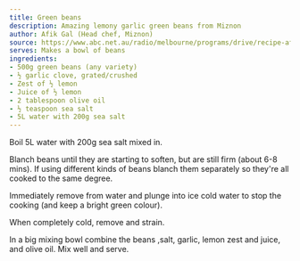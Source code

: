 ```yaml
---
title: Green beans
description: Amazing lemony garlic green beans from Miznon
author: Afik Gal (Head chef, Miznon)
source: https://www.abc.net.au/radio/melbourne/programs/drive/recipe-afik-gals-green-beans/9667302
serves: Makes a bowl of beans
ingredients:
- 500g green beans (any variety)
- ½ garlic clove, grated/crushed
- Zest of ½ lemon
- Juice of ½ lemon
- 2 tablespoon olive oil
- ½ teaspoon sea salt
- 5L water with 200g sea salt
---
```


Boil 5L water with 200g sea salt mixed in.

Blanch beans until they are starting to soften, but are still firm (about 6-8 mins). If using different kinds of beans blanch them separately so they're all cooked to the same degree.

Immediately remove from water and plunge into ice cold water to stop the cooking (and keep a bright green colour).

When completely cold, remove and strain.

In a big mixing bowl combine the beans ,salt, garlic, lemon zest and juice, and olive oil. Mix well and serve.
